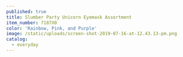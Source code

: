 ```yaml
---
published: true
title: Slumber Party Unicorn Eyemask Assortment
item_number: 7187X0
color: 'Rainbow, Pink, and Purple'
image: /static/uploads/screen-shot-2019-07-16-at-12.43.13-pm.png
catalog:
  - everyday
---
```


